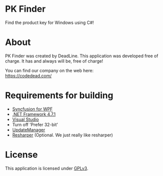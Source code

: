 # PK Finder
Find the product key for Windows using C#!

# About
PK Finder was created by DeadLine. This application was developed free of charge. It has and always will be, free of charge!

You can find our company on the web here:<br />
https://codedead.com/

# Requirements for building
* [Syncfusion for WPF](https://www.syncfusion.com/)
* [.NET Framework 4.7.1](https://www.microsoft.com/en-us/download/details.aspx?id=56116)
* [Visual Studio](http://visualstudio.com)
* Turn off 'Prefer 32-bit'
* [UpdateManager](https://github.com/CodeDead/UpdateManager)
* [Resharper](https://jetbrains.com/resharper) (Optional. We just really like resharper)

# License
This application is licensed under [GPLv3](https://codedead.com/Software/PK%20Finder/gpl.pdf).
